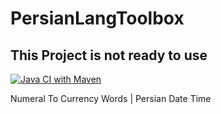 # PersianLangToolbox

## This Project is not ready to use

[![Java CI with Maven](https://github.com/sudoitir/PersianLangToolbox/actions/workflows/maven.yml/badge.svg?branch=main)](https://github.com/sudoitir/PersianLangToolbox/actions/workflows/maven.yml)

Numeral To Currency Words | Persian Date Time

